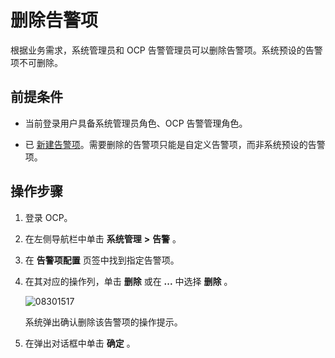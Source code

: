 # 删除告警项

根据业务需求，系统管理员和 OCP 告警管理员可以删除告警项。系统预设的告警项不可删除。

## 前提条件

* 当前登录用户具备系统管理员角色、OCP 告警管理角色。

* 已 [新建告警项](9.use-alert-management/2.create-an-alarm-item.md)。需要删除的告警项只能是自定义告警项，而非系统预设的告警项。

## 操作步骤

1. 登录 OCP。

2. 在左侧导航栏中单击 **系统管理** **\>** **告警** 。

3. 在 **告警项配置** 页签中找到指定告警项。

4. 在其对应的操作列，单击 **删除** 或在 **...** 中选择 **删除** 。

   ![08301517](https://help-static-aliyun-doc.aliyuncs.com/assets/img/zh-CN/2270562361/p313229.png)

   系统弹出确认删除该告警项的操作提示。

<!-- -->

5. 在弹出对话框中单击 **确定** 。
